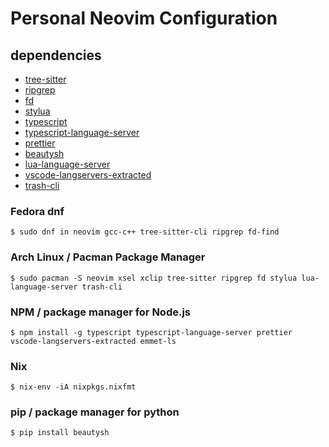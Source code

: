 # Personal Neovim Configuration

## dependencies
* [tree-sitter](https://github.com/tree-sitter/tree-sitter)
* [ripgrep](https://github.com/BurntSushi/ripgrep)
* [fd](https://github.com/sharkdp/fd)
* [stylua](https://github.com/JohnnyMorganz/StyLua)
* [typescript](https://github.com/microsoft/TypeScript)
* [typescript-language-server](https://github.com/typescript-language-server/typescript-language-server)
* [prettier](https://github.com/prettier/prettier)
* [beautysh](https://github.com/lovesegfault/beautysh)
* [lua-language-server](https://github.com/sumneko/)
* [vscode-langservers-extracted](https://github.com/hrsh7th/vscode-langservers-extracted)
* [trash-cli](https://github.com/andreafrancia/trash-cli)

### Fedora dnf
```shell
$ sudo dnf in neovim gcc-c++ tree-sitter-cli ripgrep fd-find
```

### Arch Linux / Pacman Package Manager
```shell
$ sudo pacman -S neovim xsel xclip tree-sitter ripgrep fd stylua lua-language-server trash-cli
```

### NPM / package manager for Node.js
```shell
$ npm install -g typescript typescript-language-server prettier vscode-langservers-extracted emmet-ls
```

### Nix
```shell
$ nix-env -iA nixpkgs.nixfmt
```

### pip / package manager for python
```shell
$ pip install beautysh
```
